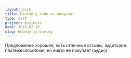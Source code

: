```yaml
---
layout: post
title: Почему у тебя не покупают
type: cast
project: business
date: 2015-07-18
slug: nobody-is-buying
---
```


Предложение хорошее, есть отличные отзывы, аудитория платёжеспособная, но никто не покупает (аудио)

